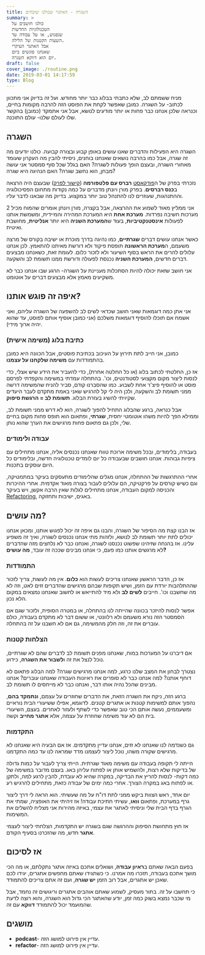 ```yaml
---
title: השגרה - האתגר שכולנו שוכחים
summary: >
  כולנו חושבים על
  הטכנולוגיות החדשות
  שנפגוש, או על עבודה עד
  השעות הקטנות של הלילה.
  אבל האתגר העיקרי
  שאנחנו פוגשים ביום
  יום הוא דווקא השגרה.
draft: false
cover_image: ./routine.png
date: 2019-03-01 14:17:59
type: Blog
---
```

מניח ששמתם לב, שלא כתבתי בבלוג כבר יותר מחודש. ועל זה בדיוק אני מתכוון
לכתוב- על השגרה. כמובן שאפשר לקחת את הפוסט הזה להרבה מקומות בחיים,
וכנראה שלכן אנחנו כבר פחות או יותר מודעים לנושא, אבל אני אתמקד
(כמובן) בהקשר שלו לעולם שלנו- עולם התוכנה.

## השגרה

השגרה היא הפעילות והדברים שאנו עושים באופן קבוע ובצורה קבועה. כולנו
יודעים מה זה שגרה, אבל כמו בהרבה נושאים שאנחנו בוחנים, ניסיתי להבין
מה העקרון שעומד מאחורי השגרה, ובעצם הופך פעולות לשגרה? האם בגלל שכל סוף
סמסטר אני עושה מבחן, הוא נחשב שגרה? האם הנהיגה היא שגרה?

נזכרתי בפרק של ה[פודקאסט](#1152_podcast) **רברס עם פלטפורמה** ([קישור
לפרק](https://www.reversim.com/2019/01/summit-2018-72-reasons-psychology-will.html))
שבעצם היה הרצאה ב**כנס רברסים**. בפרק מורן ויונתן מדברים על כמה נקודות
מתחום הפסיכולוגיה וההתנהגות, שעוזרים לנו להתנהל טוב יותר במקצוע. בדיוק
מה שבאנו לדבר עליו.

אני ממליץ מאוד לשמוע את ההרצאה, אבל בקצרה, מורן ויונתן אומרים שהמוח מכיל
2 מערכות חשיבה נפרדות. **מערכת אחת** היא המערכת המהירה והמיידית, ומשמשת
אותנו לפעולות **אינסטנקטיביות**, בעוד ש**המערכת השניה** היא יותר
**אנליטית**, מחושבת ואיטית.

כאשר אנחנו עושים דברים **שגרתיים**, כמו נהיגה בדרך מוכרת או ישיבה בקורס
של מרצה משעמם, ה**מערכת הראשונה** תופסת פיקוד ולא דורשת מאיתנו להתאמץ.
לכן אנחנו עלולים להרים את הראש בסוף השיעור ולא לזכור כלום. לעומת זאת,
כשאנחנו מבצעים דברים חדשים, **המערכת השניה** נכנסת לפעולה ודורשת ממנו
תשומת לב והשקעה.

אני חושב שזאת יכולה להיות הסתכלות מעניינת על השגרה- הרגע שבו אנחנו כבר
לא משקיעים מאמץ אלא מבצעים דברים על אוטומט.

## איפה זה פוגש אותנו?

אני אתן כמה דוגמאות שאני חושב שכדאי לשים לב להשפעה של השגרה עליהם, ואני
אשמח אם תוכלו להוסיף דוגמאות משלכם (אני כמובן אוסיף אותם לפוסט, עד שהוא
יהיה ארוך מידי).

### כתיבת בלוג (משימה אישית)

כמובן, אני חייב לתת תירוץ על העיכוב בכתיבת פוסטים, אבל הכוונה היא כמובן
בהתמודדות עם **משימה שלקחנו על עצמנו**.

אז כן, החלטתי לכתוב בלוג (או כל החלטה אחרת), כדי להעביר את הידע שיש
אצלי, כדי לנסות ליצור מקום מקצועי לסטודנטים, וכו'. בהתחלה עמדתי
במשימה והקפדתי לפרסם פוסט או להוסיף פיצ'ר אחת לשבוע. כמו שהסברנו
קודם, סביר להניח שהמשימה דרשה ממני תשומת לב והשקעה, ולכן היה לי קל
להרגיש שאני באמת מתקדם לעבר היעדים שקיויתי להשיג בעזרת הבלוג. **תשומת
לב = הרגשת סיפוק**.

אבל כנראה, ברגע שהבלוג התחיל להפוך לשגרה, הוא לא דרש ממני תשומת לב,
וממילא הפך להיות משהו אוטומטי יחסית, **שגרתי**, ופתאום הוא תופס
פחות מקום בחיים שלי, ולכן גם פתאום פחות מרגישים את הערך שהוא נותן.

### עבודה ולימודים

בעבודה, בלימודים, ובכל משימה ארוכת טווח שאנחנו נכנסים אליה, אנחנו
מתחילים עם ציפיות גבוהות. אנחנו חושבים שבעבודה כל יום לומדים
טכנולוגיה חדשה, ובלימודים כל היום עוסקים בתכנות.

אחרי ההתרגשות של ההתחלה, אנחנו מגלים שהלימודים מתעסקים בעיקר במתמטיקה,
וגם כשיש קורסים על פרקטיקה, הם עלולים לעבור בצורה מאוד אקדמית. אחרי
ההיכרות והכניסה למקום העבודה, אנחנו מתחילים לגלות שאין הרבה אקשן, ויש
בעיקר [Refactoring](#1152_refactor), באגים, ישיבות ותחזוקה.

## מה עושים?

אז הבנו קצת מה הסיפור של השגרה, והבנו גם איפה זה יכול לפגוש אותנו, ומכאן
אנחנו יכולים לתת יותר תשומת לב לנושא, ולזהות מתי אנחנו נכנסים לשגרה,
ואיך זה משפיע עלינו. אז בהנחה שזיהינו שפשוט נכנסנו לשגרה, ואנחנו כבר
לא נלחצים מזה שהדברים לא מרגשים אותנו כמו פעם, כי אנחנו מבינים שככה זה
עובד, **מה עושים?**

### התמודדות

אז כן, הדבר הראשון שאנחנו צריכים לעשות הוא **כלום**. אין מה לעשות, צריך
לזכור שההתלהבות יורדת עם הזמן, ושיש תקופות שבהם מרגישים שהדברים זזים
לאט, וזה לא מה שחשבנו וכו'. חייבים **לשים לב** ולא מיד להתייאש או
לחשוב שאנחנו נמצאים במקום הלא נכון.

אפשר לנסות להיזכר בכוונה שהייתה לנו בהתחלה, או במטרה הסופית, ולזכור שגם
אם הסמסטר הזה נורא משעמם ולא רלוונטי, או ששום דבר לא מתקדם בעבודה, כולם
עוברים את זה, וזה חלק מהמשימה, גם אם לא חשבנו על זה בהתחלה.

### הצלחות קטנות

אם דיברנו על המערכות במוח, שאנחנו מפנים תשומת לב לדברים שהם לא שגרתיים,
נוכל לנצל את זה ו**לשבור את השגרה**, כידוע.

נצטרך לבחון את המצב שלנו כרגע, למה אנחנו מרגישים שגרה? למה הבלוג פתאום
לא דוחף אותנו? למה אנחנו כבר לא סופרים את ראיונות העבודה שאנחנו
עוברים? אנחנו מבינים שהכל נהיה אותו דבר, ואנחנו כבר לא מייחסים לו
תשומת לב.

ברגע הזה, ניקח את השגרה הזאת, את הדברים שחוזרים על עצמם, **ונתמקד בהם**,
נהפוך אותם למשימות קטנות או אתגרים קטנים. לדוגמא, אפילו ששיעורי הבית
נוראיים ומשעממים, נעשה אותם הכי טוב שאפשר כדי לשתף ולעזור לאחרים.
בעצם, השיעורי בית הם לא עוד משימה שחוזרת על עצמה, אלא **אתגר מחייב**
וקשה.

### התקדמות

גם כשנדמה לנו שאנחנו לא זזים, אנחנו עדיין מתקדמים. אז אם הבעיה היא
שאנחנו לא מרגישים שקורה משהו, נוכל ליצור לעצמנו מדד שמראה לנו עד
כמה התקדמנו.

הייתה לי תקופה בעבודה עם משימה מאוד שגרתית. הייתי צריך לעבור על כמות
גדולה של בדיקות שלא רצות, ולהשמיש אותן או לפתוח עליהן באג. בעצם
מדובר במשימה של כמה דקות- לנסות להריץ את הבדיקה, במקרה שהיא לא
עובדת, להבין לרגע למה, ולתקן או לפתוח באג במקרה הצורך. אחרי כמה
ימים של עבודה כזאת, מתחילים להרגיש רע.

יום אחד, ראש הצוות ביקש ממני לתת דו"ח על מה שעשיתי. הוא הראה לי דרך
ליצור גרף במערכת, ופתאום **וואו**, עשיתי חתיכת עבודה\! אז זיהיתי את
האופציה, שמתי את הגרף בדף הבית שלי וניסיתי לאתגר את עצמי, באיזה מהירות
אני מצליח להשלים את המשימות.

אז חוץ מתחושת הסיפוק וההרגשה שגם בשגרה יש התקדמות, הצלחתי ליצור לעצמי
**אתגר** חדש, מה שהזכרנו בסעיף הקודם.

## אז לסיכום

בפעם הבאה שאתם ב**ראיון עבודה**, ושואלים אתכם באיזה אתגר נתקלתם, או מה
הכי מושך אתכם בעבודה, תזכרו מה אמרנו. כי כשתגידו שאתם מחפשים אתגרים,
יגידו לכם שאכן יש אתגרים, אבל רוב הזמן **יש שגרה**, ועם זה אתם צריכים
להתמודד.

כי תחשבו על זה. בתור מעסיק, לשמוע שאתם אוהבים אתגרים וריגושים זה נחמד,
אבל מי שכבר נמצא בשוק כמה זמן, יודע שהאתגר הכי גדול הוא השגרה, והוא
רוצה לדעת שהמועמד יכול להתמודד **דווקא** עם זה.

<div class="terms_div">

## מושגים

  - <span id="1152_podcast">**podcast**- עדיין אין פירוט למושג
    הזה.</span>
  - <span id="1152_refactor">**refactor**- עדיין אין פירוט למושג
    הזה.</span>

</div>
